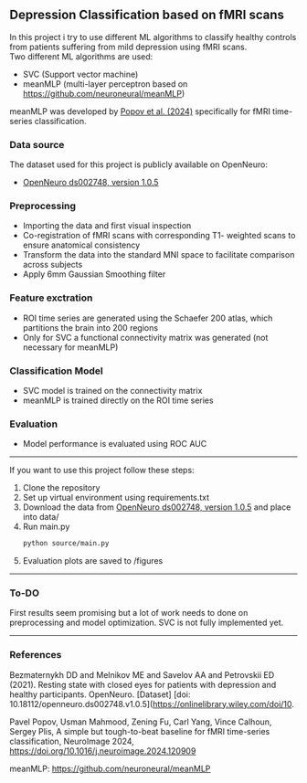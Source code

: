 ## Depression Classification based on fMRI scans

In this project i try to use different ML algorithms to classify healthy controls from patients suffering from mild depression using fMRI scans.  
Two different ML  algorithms are used:  
- SVC (Support vector machine)
- meanMLP (multi-layer perceptron based on https://github.com/neuroneural/meanMLP)  

meanMLP was developed by [Popov et al. (2024)](https://www.sciencedirect.com/science/article/pii/S1053811924004063#b19) specifically for fMRI time-series classification.


### Data source
The dataset used for this project is publicly available on OpenNeuro:  
- [OpenNeuro ds002748, version 1.0.5](https://openneuro.org/datasets/ds002748/versions/1.0.5)

### Preprocessing
- Importing the data and first visual inspection 
- Co-registration of fMRI scans with corresponding T1- weighted scans to ensure anatomical consistency
- Transform the data into the standard MNI space to facilitate comparison across subjects
- Apply 6mm Gaussian Smoothing filter

### Feature exctration
- ROI time series are generated using the Schaefer 200 atlas, which partitions the brain into 200 regions
- Only for SVC a functional connectivity matrix was generated (not necessary for meanMLP)

### Classification Model
- SVC model is trained on the connectivity matrix
- meanMLP is trained directly on the ROI time series

### Evaluation 
- Model performance is evaluated using ROC AUC

---

If you want to use this project follow these steps:

1. Clone the repository  
2. Set up virtual environment using requirements.txt
3. Download the data from [OpenNeuro ds002748, version 1.0.5](https://openneuro.org/datasets/ds002748/versions/1.0.5) and place into data/ 
4. Run main.py 
    ```bash
    python source/main.py
    ```
5. Evaluation plots are saved to /figures

---
### To-DO
First results seem promising but a lot of work needs to done on preprocessing and model optimization.
SVC is not fully implemented  yet.

---
### References

Bezmaternykh DD and Melnikov ME and Savelov AA and Petrovskii ED (2021). Resting state with closed eyes for patients with depression and healthy participants. OpenNeuro. [Dataset] [doi: 10.18112/openneuro.ds002748.v1.0.5](https://onlinelibrary.wiley.com/doi/10.

Pavel Popov, Usman Mahmood, Zening Fu, Carl Yang, Vince Calhoun, Sergey Plis,
A simple but tough-to-beat baseline for fMRI time-series classification,
NeuroImage 2024, https://doi.org/10.1016/j.neuroimage.2024.120909

meanMLP: https://github.com/neuroneural/meanMLP
